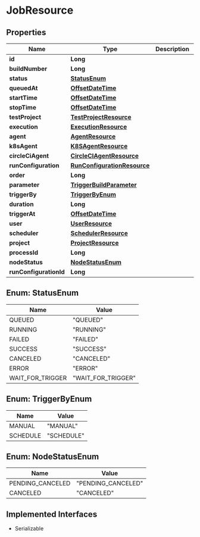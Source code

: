 

# JobResource

## Properties

Name | Type | Description | Notes
------------ | ------------- | ------------- | -------------
**id** | **Long** |  |  [optional]
**buildNumber** | **Long** |  |  [optional]
**status** | [**StatusEnum**](#StatusEnum) |  |  [optional]
**queuedAt** | [**OffsetDateTime**](OffsetDateTime.md) |  |  [optional]
**startTime** | [**OffsetDateTime**](OffsetDateTime.md) |  |  [optional]
**stopTime** | [**OffsetDateTime**](OffsetDateTime.md) |  |  [optional]
**testProject** | [**TestProjectResource**](TestProjectResource.md) |  |  [optional]
**execution** | [**ExecutionResource**](ExecutionResource.md) |  |  [optional]
**agent** | [**AgentResource**](AgentResource.md) |  |  [optional]
**k8sAgent** | [**K8SAgentResource**](K8SAgentResource.md) |  |  [optional]
**circleCiAgent** | [**CircleCIAgentResource**](CircleCIAgentResource.md) |  |  [optional]
**runConfiguration** | [**RunConfigurationResource**](RunConfigurationResource.md) |  |  [optional]
**order** | **Long** |  |  [optional]
**parameter** | [**TriggerBuildParameter**](TriggerBuildParameter.md) |  |  [optional]
**triggerBy** | [**TriggerByEnum**](#TriggerByEnum) |  |  [optional]
**duration** | **Long** |  |  [optional]
**triggerAt** | [**OffsetDateTime**](OffsetDateTime.md) |  |  [optional]
**user** | [**UserResource**](UserResource.md) |  |  [optional]
**scheduler** | [**SchedulerResource**](SchedulerResource.md) |  |  [optional]
**project** | [**ProjectResource**](ProjectResource.md) |  |  [optional]
**processId** | **Long** |  |  [optional]
**nodeStatus** | [**NodeStatusEnum**](#NodeStatusEnum) |  |  [optional]
**runConfigurationId** | **Long** |  |  [optional]



## Enum: StatusEnum

Name | Value
---- | -----
QUEUED | &quot;QUEUED&quot;
RUNNING | &quot;RUNNING&quot;
FAILED | &quot;FAILED&quot;
SUCCESS | &quot;SUCCESS&quot;
CANCELED | &quot;CANCELED&quot;
ERROR | &quot;ERROR&quot;
WAIT_FOR_TRIGGER | &quot;WAIT_FOR_TRIGGER&quot;



## Enum: TriggerByEnum

Name | Value
---- | -----
MANUAL | &quot;MANUAL&quot;
SCHEDULE | &quot;SCHEDULE&quot;



## Enum: NodeStatusEnum

Name | Value
---- | -----
PENDING_CANCELED | &quot;PENDING_CANCELED&quot;
CANCELED | &quot;CANCELED&quot;


## Implemented Interfaces

* Serializable


